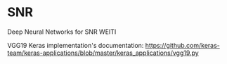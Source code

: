 # SNR
Deep Neural Networks for SNR WEITI

VGG19 Keras implementation's documentation: https://github.com/keras-team/keras-applications/blob/master/keras_applications/vgg19.py

